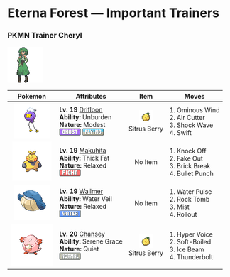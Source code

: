 # Eterna Forest — Important Trainers

### PKMN Trainer Cheryl

![PKMN Trainer Cheryl](../../assets/important_trainers/cheryl.png "PKMN Trainer Cheryl")

| Pokémon | Attributes | Item | Moves |
|:-------:|------------|:----:|-------|
| ![Drifloon](../../assets/sprites/drifloon/front.gif "Drifloon: Because of the way it floats aimlessly, an old folktale calls it a “Signpost for Wandering Spirits.”") | **Lv. 19** [Drifloon](../../pokemon/drifloon.md/)<br>**Ability:** <span class="tooltip" title="Raises Speed if a held item is used.">Unburden</span><br>**Nature:** <span class="tooltip" title="?">Modest</span><br>![ghost](../../assets/types/ghost.png "Ghost") ![flying](../../assets/types/flying.png "Flying") | ![Sitrus Berry](../../assets/items/sitrus_berry.png "Sitrus Berry")<br><span class="tooltip" title="A Poffin ingredient. It may be used or held by a Pokémon to heal the user’s HP a little.">Sitrus Berry</span> | 1. <span class="tooltip" title="The user creates a gust of repulsive wind. It may also raise all the user’s stats at once.">Ominous Wind</span><br>2. <span class="tooltip" title="The user launches razorlike wind to slash the foe. It has a high critical-hit ratio.">Air Cutter</span><br>3. <span class="tooltip" title="The user strikes the foe with a quick jolt of electricity. This attack cannot be evaded.">Shock Wave</span><br>4. <span class="tooltip" title="Star-shaped rays are shot at the foe. This attack never misses. ">Swift</span> |
| ![Makuhita](../../assets/sprites/makuhita/front.gif "Makuhita: It toughens its body by slamming into thick trees. Many snapped trees can be found near its nest.") | **Lv. 19** [Makuhita](../../pokemon/makuhita.md/)<br>**Ability:** <span class="tooltip" title="Raises resistance to Fire-​ and Ice-type moves.">Thick Fat</span><br>**Nature:** <span class="tooltip" title="?">Relaxed</span><br>![fighting](../../assets/types/fighting.png "Fighting")| No Item | 1. <span class="tooltip" title="The user slaps down the foe’s held item, preventing the item from being used during the battle.">Knock Off</span><br>2. <span class="tooltip" title="An attack that hits first and makes the target flinch. This move works only on the first turn.">Fake Out</span><br>3. <span class="tooltip" title="The user attacks with tough fists, etc. It can also break any barrier such as Light Screen and Reflect.">Brick Break</span><br>4. <span class="tooltip" title="The user strikes with a tough punch as fast as a bullet. This move always goes first.">Bullet Punch</span> |
| ![Wailmer](../../assets/sprites/wailmer/front.gif "Wailmer: On sunny days, it lands on beaches to bounce like a ball and play. It spouts water from its nose.") | **Lv. 19** [Wailmer](../../pokemon/wailmer.md/)<br>**Ability:** <span class="tooltip" title="Prevents the Pokémon from getting a burn.">Water Veil</span><br>**Nature:** <span class="tooltip" title="?">Relaxed</span><br>![water](../../assets/types/water.png "Water")| No Item | 1. <span class="tooltip" title="The user attacks the foe with a pulsing blast of water. It may also confuse the foe.">Water Pulse</span><br>2. <span class="tooltip" title="Boulders are hurled at the foe. It also lowers the foe’s Speed by preventing its movement.">Rock Tomb</span><br>3. <span class="tooltip" title="The user cloaks its body with a white mist that prevents any of its stats from being cut for five turns.">Mist</span><br>4. <span class="tooltip" title="The user continually rolls into the foe over five turns. It becomes stronger each time it hits.">Rollout</span> |
| ![Chansey](../../assets/sprites/chansey/front.gif "Chansey: A kindly Pokémon that lays highly nutritious eggs and shares them with injured Pokémon or people.") | **Lv. 20** [Chansey](../../pokemon/chansey.md/)<br>**Ability:** <span class="tooltip" title="Boosts the likelihood of added effects appearing.">Serene Grace</span><br>**Nature:** <span class="tooltip" title="?">Quiet</span><br>![normal](../../assets/types/normal.png "Normal") | ![Sitrus Berry](../../assets/items/sitrus_berry.png "Sitrus Berry")<br><span class="tooltip" title="A Poffin ingredient. It may be used or held by a Pokémon to heal the user’s HP a little.">Sitrus Berry</span> | 1. <span class="tooltip" title="The user lets loose a horribly echoing shout with the power to inflict damage.">Hyper Voice</span><br>2. <span class="tooltip" title="The user restores its own HP by up to half of its maximum HP. It may also be used to heal an ally’s HP.">Soft-Boiled</span><br>3. <span class="tooltip" title="The foe is struck with an icy-cold beam of energy. It may also freeze the target solid.">Ice Beam</span><br>4. <span class="tooltip" title="A strong electric blast is loosed at the foe. It may also leave the foe paralyzed.">Thunderbolt</span> |


